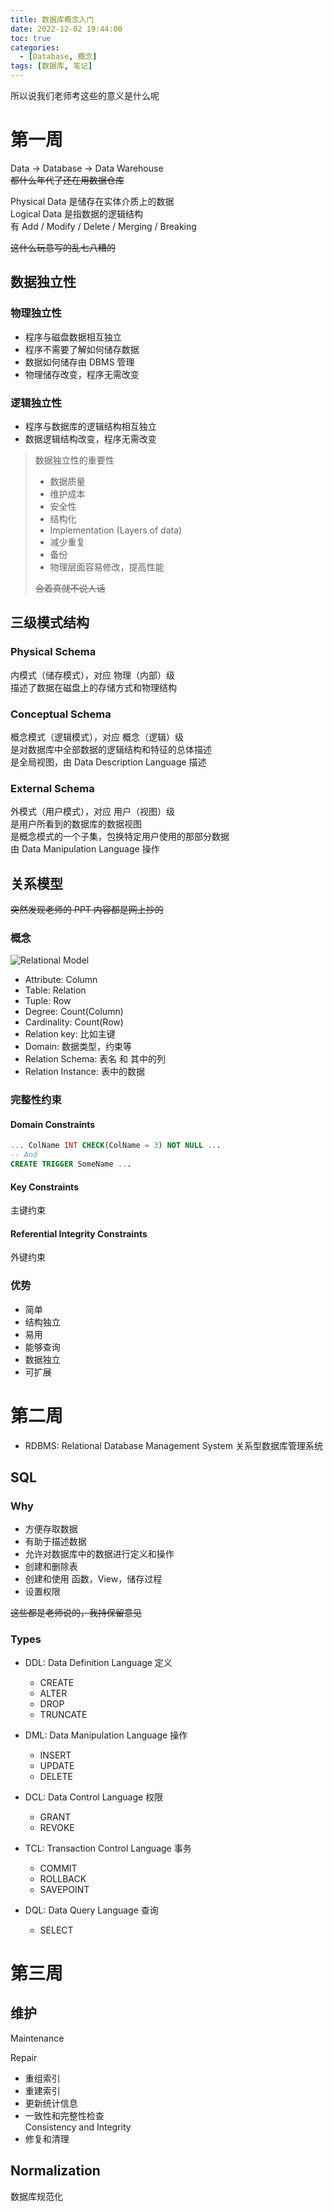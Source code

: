 ```yaml
---
title: 数据库概念入门
date: 2022-12-02 19:44:00
toc: true
categories:
  - [Database, 概念]
tags: [数据库, 笔记]
---
```


所以说我们老师考这些的意义是什么呢

<!-- more -->

# 第一周

Data -> Database -> Data Warehouse  
~~都什么年代了还在用数据仓库~~

Physical Data 是储存在实体介质上的数据  
Logical Data 是指数据的逻辑结构  
有 Add / Modify / Delete / Merging / Breaking

~~这什么玩意写的乱七八糟的~~

## 数据独立性

### 物理独立性

- 程序与磁盘数据相互独立
- 程序不需要了解如何储存数据
- 数据如何储存由 DBMS 管理
- 物理储存改变，程序无需改变

### 逻辑独立性

- 程序与数据库的逻辑结构相互独立
- 数据逻辑结构改变，程序无需改变

> 数据独立性的重要性
>
> - 数据质量
> - 维护成本
> - 安全性
> - 结构化
> - Implementation (Layers of data)
> - 减少重复
> - 备份
> - 物理层面容易修改，提高性能
>
> ~~合着真就不说人话~~

## 三级模式结构

### Physical Schema

内模式（储存模式），对应 物理（内部）级  
描述了数据在磁盘上的存储方式和物理结构

### Conceptual Schema

概念模式（逻辑模式），对应 概念（逻辑）级  
是对数据库中全部数据的逻辑结构和特征的总体描述  
是全局视图，由 Data Description Language 描述

### External Schema

外模式（用户模式），对应 用户（视图）级  
是用户所看到的数据库的数据视图  
是概念模式的一个子集，包换特定用户使用的那部分数据  
由 Data Manipulation Language 操作

## 关系模型

~~突然发现老师的 PPT 内容都是网上抄的~~

### 概念

![Relational Model](RelationalModel.webp)

- Attribute: Column
- Table: Relation
- Tuple: Row
- Degree: Count(Column)
- Cardinality: Count(Row)
- Relation key: 比如主键
- Domain: 数据类型，约束等
- Relation Schema: 表名 和 其中的列
- Relation Instance: 表中的数据

### 完整性约束

#### Domain Constraints

```sql
... ColName INT CHECK(ColName = 3) NOT NULL ...
-- And
CREATE TRIGGER SomeName ...
```

#### Key Constraints

主键约束

#### Referential Integrity Constraints

外键约束

### 优势

- 简单
- 结构独立
- 易用
- 能够查询
- 数据独立
- 可扩展

# 第二周

- RDBMS: Relational Database Management System
  关系型数据库管理系统

## SQL

### Why

- 方便存取数据
- 有助于描述数据
- 允许对数据库中的数据进行定义和操作
- 创建和删除表
- 创建和使用 函数，View，储存过程
- 设置权限

~~这些都是老师说的，我持保留意见~~

### **Types**

- DDL: Data Definition Language 定义

  - CREATE
  - ALTER
  - DROP
  - TRUNCATE

- DML: Data Manipulation Language 操作

  - INSERT
  - UPDATE
  - DELETE

- DCL: Data Control Language 权限

  - GRANT
  - REVOKE

- TCL: Transaction Control Language 事务

  - COMMIT
  - ROLLBACK
  - SAVEPOINT

- DQL: Data Query Language 查询
  - SELECT

# 第三周

## 维护

Maintenance

Repair

- 重组索引
- 重建索引
- 更新统计信息
- 一致性和完整性检查  
  Consistency and Integrity
- 修复和清理

## **Normalization**

数据库规范化
